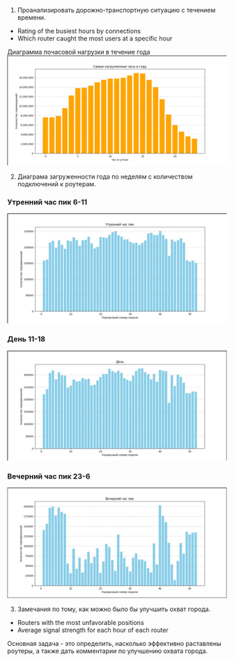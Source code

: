 1. Проанализировать дорожно-транспортную ситуацию с течением времени.
* Rating of the busiest hours by connections
* Which router caught the most users at a specific hour
   
Диаграмма почасовой нагрузки в течение года
![img.png](assets/top_loaded_hours_in_year_diagram.png)

2. Диаграма загруженности года по неделям с количеством подключений к роутерам.
### Утренний час пик 6-11
![img.png](assets/morning_hours_52_week_diagram.png)

### День 11-18
![img1.png](assets/afternoon_hours_52_week_diagram.png)

### Вечерний час пик 23-6
![img2.png](assets/evening_hours_52_week_diagram.png)

3. Замечания по тому, как можно было бы улучшить охват города.
* Routers with the most unfavorable positions
* Average signal strength for each hour of each router

Основная задача - это определить, насколько эффективно раставлены роутеры, 
а также дать комментарии по улучшению охвата города.
